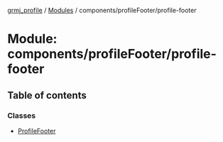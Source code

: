 [grmj_profile](../README.md) / [Modules](../modules.md) / components/profileFooter/profile-footer

# Module: components/profileFooter/profile-footer

## Table of contents

### Classes

- [ProfileFooter](../classes/components_profileFooter_profile_footer.ProfileFooter.md)

